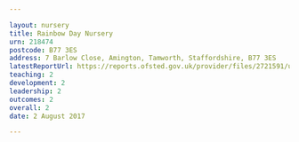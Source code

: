 ```yaml
---

layout: nursery
title: Rainbow Day Nursery
urn: 218474
postcode: B77 3ES
address: 7 Barlow Close, Amington, Tamworth, Staffordshire, B77 3ES
latestReportUrl: https://reports.ofsted.gov.uk/provider/files/2721591/urn/218474.pdf
teaching: 2
development: 2
leadership: 2
outcomes: 2
overall: 2
date: 2 August 2017

---
```

